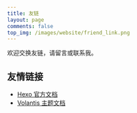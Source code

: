```yaml
---
title: 友链
layout: page
comments: false
top_img: /images/website/friend_link.png
---
```


欢迎交换友链，请留言或联系我。

## 友情链接

- [Hexo 官方文档](https://hexo.io/)
- [Volantis 主题文档](https://volantis.js.org/)


